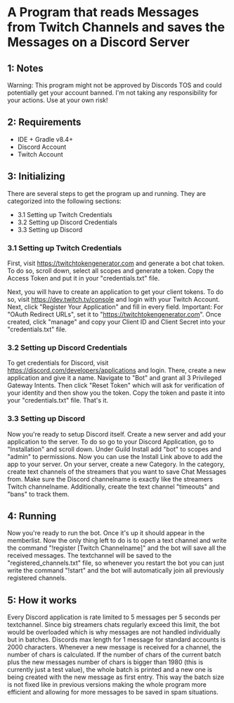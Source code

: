 # A Program that reads Messages from Twitch Channels and saves the Messages on a Discord Server


## 1: Notes

Warning: This program might not be approved by Discords TOS and could potentially get your account banned. I'm not taking any responsibility for your actions. Use at your own risk!



## 2: Requirements

- IDE + Gradle v8.4+
- Discord Account
- Twitch Account


## 3: Initializing

There are several steps to get the program up and running. They are categorized into the following sections:

- 3.1 Setting up Twitch Credentials
- 3.2 Setting up Discord Credentials
- 3.3 Setting up Discord


### 3.1 Setting up Twitch Credentials

First, visit https://twitchtokengenerator.com and generate a bot chat token. To do so, scroll down, select all scopes and generate a token. Copy the Access Token and put it in your 
"credentials.txt" file.


Next, you will have to create an application to get your client tokens. To do so, visit https://dev.twitch.tv/console and login with your Twitch Account. Next, click 
"Register Your Application" and fill in every field. Important: For "OAuth Redirect URLs", set it to "https://twitchtokengenerator.com". Once created, click "manage" and 
copy your Client ID and Client Secret into your "credentials.txt" file.


### 3.2 Setting up Discord Credentials

To get credentials for Discord, visit https://discord.com/developers/applications and login. There, create a new application and give it a name. Navigate to "Bot" and grant all 3 
Privileged Gateway Intents. Then click "Reset Token" which will ask for verification of your identity and then show you the token. Copy the token and paste it into your 
"credentials.txt" file. That's it.


### 3.3 Setting up Discord

Now you're ready to setup Discord  itself. Create a new server and add your application to the server. To do so go to your Discord Application, go to "Installation" and scroll down.
Under Guild Install add "bot" to scopes and "admin" to permissions. Now you can use the Install Link above to add the app to your server. On your server, create a new Category. 
In the category, create text channels of the streamers that you want to save Chat Messages from. Make sure the Discord channelname is exactly like the streamers Twitch channelname.
Additionally, create the text channel "timeouts" and "bans" to track them.


## 4: Running

Now you're ready to run the bot. Once it's up it should appear in the memberlist. Now the only thing left to do is to open a text channel and write the command "!register [Twitch Channelname]" and the bot will
save all the received messages. The textchannel will be saved to the "registered_channels.txt" file, so whenever you restart the bot you can just write the command "!start" and the bot will automatically join
all previously registered channels.


## 5: How it works


Every Discord application is rate limited to 5 messages per 5 seconds per textchannel. Since big streamers chats regularly exceed this limit, the bot would be overloaded which is why messages are not handled individually but in batches.
Discords max length for 1 message for standard accounts is 2000 characters. Whenever a new message is received for a channel, the number of chars is calculated. If the number of chars of the current batch plus the new messages number of chars
is bigger than 1980 (this is currently just a test value), the whole batch is printed and a new one is being created with the new message as first entry. This way the batch size is not fixed like in previous versions making the whole program
more efficient and allowing for more messages to be saved in spam situations.

